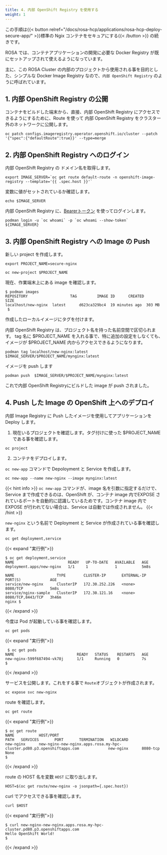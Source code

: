 ```yaml
---
title: 4. 内部 OpenShift Registry を使用する
weight: 1
---
```

この手順は{{< button relref="/docs/rosa-hcp/applications/rosa-hcp-deploy-secure-app/" >}}標準の Ngix コンテナをセキュアにする{{< /button >}} の続きです。

ROSA では、コンテナアプリケーションの開発に必要な Docker Registry が既にセットアップされて使えるようになっています。

主に、この ROSA Cluster の内部のプロジェクトから使用される事を目的とした、シンプルな Docker Image Registry なので、`内部 OpenShift Registry` のように呼ばれています。

## 1. 内部 OpenShift Registry の公開


コンテナをビルドした端末から、直接、内部 OpenShift Registry にアクセスできるようにするために、Route を使って 内部 OpenShift Registry をクラスター外のネットワークに公開します。

```tpl
oc patch configs.imageregistry.operator.openshift.io/cluster --patch '{"spec":{"defaultRoute":true}}' --type=merge
```

## 2. 内部 OpenShift Registry へのログイン

内部 OpenShift Registry の ドメイン名を取得します。

```tpl
export IMAGE_SERVER=`oc get route default-route -n openshift-image-registry --template='{{ .spec.host }}'`
```

変数に値がセットされているか確認します。

```tpl
echo $IMAGE_SERVER
```

内部 OpenShift Registry に、[Bearerトークン](https://ja.wikipedia.org/wiki/Bearer%E3%83%88%E3%83%BC%E3%82%AF%E3%83%B3) を使ってログインします。

```tpl
podman login -u `oc whoami` -p `oc whoami --show-token` ${IMAGE_SERVER}
```

## 3. 内部 OpenShift Registry への Image の Push


新しい project を作成します。

```tpl
export PROJECT_NAME=secure-nginx
```

```tpl
oc new-project $PROJECT_NAME
```


現在、作業端末上にある image を確認します。

```shell 
$ podman images
REPOSITORY                   TAG         IMAGE ID      CREATED         SIZE
localhost/new-nginx  latest      d623ca329bc4  19 minutes ago  303 MB
 $ 
```

作成したローカルイメージにタグを付けます。

内部 OpenShift Registry は、プロジェクト名を持った名前空間で区切られます。
tag 名に $PROJECT_NAME を入れる事で、特に追加の設定をしなくても、イメージが $PROJECT_NAME 内からアクセスできるようになります。

```shell 
podman tag localhost/new-nginx:latest $IMAGE_SERVER/$PROJECT_NAME/mynginx:latest
```

イメージを push します

```tpl
podman push  $IMAGE_SERVER/$PROJECT_NAME/mynginx:latest
```

これで内部 OpenShift Registryにビルドした image が push されました。

## 4. Push した Image の OpenShift 上へのデプロイ

内部 Image Registry に Push したイメージを使用してアプリケーションを Deploy します。

1. 現在いるプロジェクトを確認します。タグ付けに使った $PROJECT_NAME である事を確認します。

```tpl
oc project                 
```

2. コンテナをデプロイします。

`oc new-app` コマンドで Depoloyment と  Service を作成します。

```tpl
oc new-app --name new-nginx --image mynginx:latest
```

{{< hint info >}}
`oc new-app` コマンドが、image 名を引数に指定するだけで、Service まで作成できるのは、OpenShift が、コンテナ image 内でEXPOSE されているポートを自動的に認識しているためです。コンテナ image 内で EXPOSE が行われてない場合は、Service は自動では作成されません。
{{< /hint >}}

`new-nginx` という名前で Deployment と Service が作成されている事を確認します。

```tpl
oc get deployment,service
```

{{< expand "実行例">}}

```tpl
$ oc get deployment,service
NAME                        READY   UP-TO-DATE   AVAILABLE   AGE
deployment.apps/new-nginx   1/1     1            1           5m8s

NAME                   TYPE        CLUSTER-IP       EXTERNAL-IP   PORT(S)             AGE
service/new-nginx      ClusterIP   172.30.252.226   <none>        8080/TCP            5m8s
service/nginx-sample   ClusterIP   172.30.121.16    <none>        8080/TCP,8443/TCP   3h46m
nginx $
```
{{< /expand >}}


今度は Pod が起動している事を確認します。

```tpl
oc get pods
```

{{< expand "実行例">}}

```tpl
 $ oc get pods
NAME                            READY   STATUS    RESTARTS   AGE
new-nginx-599f687494-vk78j      1/1     Running   0          7s
$ 
```
{{< /expand >}}


サービスを公開します。これをする事で `Route`オブジェクトが作成されます。

```tpl
oc expose svc new-nginx
```

route を確認します。

```tpl
oc get route
```

{{< expand "実行例">}}

```tpl
$ oc get route
NAME           HOST/PORT                                                                   PATH   SERVICES       PORT       TERMINATION   WILDCARD
new-nginx      new-nginx-new-nginx.apps.rosa.my-hpc-cluster.pd80.p3.openshiftapps.com             new-nginx      8080-tcp                 None
$
```
{{< /expand >}}

route の HOST 名を変数 `HOST` に取り出します。

```tpl
HOST=$(oc get route/new-nginx -o jsonpath={.spec.host})
```

curl でアクセスできる事を確認します。

```tpl
curl $HOST 
```

{{< expand "実行例">}}
```tpl
$ curl new-nginx-new-nginx.apps.rosa.my-hpc-cluster.pd80.p3.openshiftapps.com
Hello OpenShift World!
$
```
{{< /expand >}}
